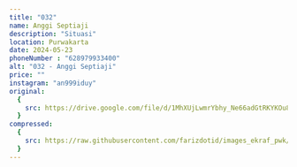 ```yaml
---
title: "032"
name: Anggi Septiaji
description: "Situasi"
location: Purwakarta
date: 2024-05-23
phoneNumber : "628979933400"
alt: "032 - Anggi Septiaji"
price: ""
instagram: "an999iduy"
original:
  {
    src: https://drive.google.com/file/d/1MhXUjLwmrYbhy_Ne66adGtRKYKOu8GHG/view?usp=sharing,
  }
compressed:
  {
    src: https://raw.githubusercontent.com/farizdotid/images_ekraf_pwk/main/purwarupa/compressed/032_anggi.png,
  }
---
```

